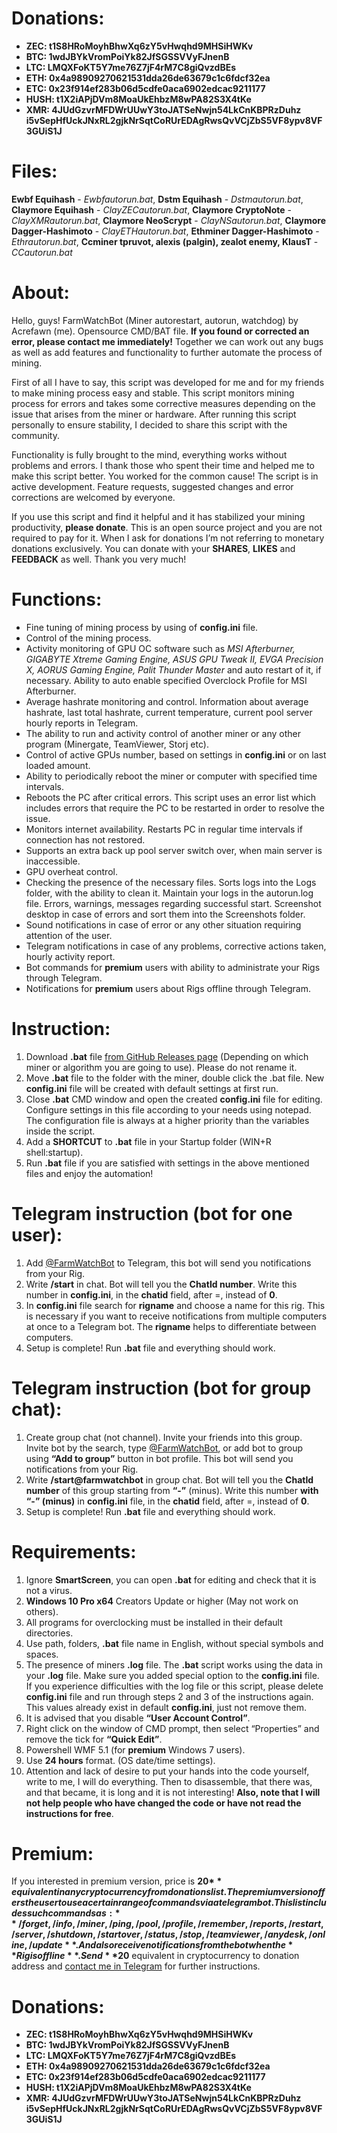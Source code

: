 # **Donations:**
* **ZEC: t1S8HRoMoyhBhwXq6zY5vHwqhd9MHSiHWKv**
* **BTC: 1wdJBYkVromPoiYk82JfSGSSVVyFJnenB**
* **LTC: LMQXFoKT5Y7me76Z7jF4rM7C8giQvzdBEs**
* **ETH: 0x4a98909270621531dda26de63679c1c6fdcf32ea**
* **ETC: 0x23f914ef283b06d5cdfe0aca6902edcac9211177**
* **HUSH: t1X2iAPjDVm8MoaUkEhbzM8wPA82S3X4tKe**
* **XMR: 4JUdGzvrMFDWrUUwY3toJATSeNwjn54LkCnKBPRzDuhz
i5vSepHfUckJNxRL2gjkNrSqtCoRUrEDAgRwsQvVCjZbS5VF8ypv8VF3GUiS1J**

# **Files:**
**Ewbf Equihash** - *Ewbfautorun.bat*, **Dstm Equihash** - *Dstmautorun.bat*, **Claymore Equihash** - *ClayZECautorun.bat*, **Claymore CryptoNote** - *ClayXMRautorun.bat*, **Claymore NeoScrypt** - *ClayNSautorun.bat*, **Claymore Dagger-Hashimoto** - *ClayETHautorun.bat*, **Ethminer Dagger-Hashimoto** - *Ethrautorun.bat*, **Ccminer tpruvot, alexis (palgin), zealot enemy, KlausT** - *CCautorun.bat*

# **About:**
Hello, guys! FarmWatchBot (Miner autorestart, autorun, watchdog) by Acrefawn (me).
Opensource CMD/BAT file. **If you found or corrected an error, please contact me immediately!** Together we can work out any bugs as well as add features and functionality to further automate the process of mining.

First of all I have to say, this script was developed for me and for my friends to make mining process easy and stable. This script monitors mining process for errors and takes some corrective measures depending on the issue that arises from the miner or hardware. After running this script personally to ensure stability, I decided to share this script with the community.

Functionality is fully brought to the mind, everything works without problems and errors. I thank those who spent their time and helped me to make this script better. You worked for the common cause! The script is in active development. Feature requests, suggested changes and error corrections are welcomed by everyone.

If you use this script and find it helpful and it has stabilized your mining productivity, **please donate**. This is an open source project and you are not required to pay for it. When I ask for donations I’m not referring to monetary donations exclusively. You can donate with your **SHARES**, **LIKES** and **FEEDBACK** as well. Thank you very much!

# **Functions:**
* Fine tuning of mining process by using of **config.ini** file.
* Control of the mining process.
* Activity monitoring of GPU OC software such as *MSI Afterburner, GIGABYTE Xtreme Gaming Engine, ASUS GPU Tweak II, EVGA Precision X, AORUS Gaming Engine, Palit Thunder Master* and auto restart of it, if necessary. Ability to auto enable specified Overclock Profile for MSI Afterburner.
* Average hashrate monitoring and control. Information about average hashrate, last total hashrate, current temperature, current pool server hourly reports in Telegram.
* The ability to run and activity control of another miner or any other program (Minergate, TeamViewer, Storj etc).
* Control of active GPUs number, based on settings in **config.ini** or on last loaded amount.
* Ability to periodically reboot the miner or computer with specified time intervals.
* Reboots the PC after critical errors. This script uses an error list which includes errors that require the PC to be restarted in order to resolve the issue.
* Monitors internet availability. Restarts PC in regular time intervals if connection has not restored.
* Supports an extra back up pool server switch over, when main server is inaccessible.
* GPU overheat control.
* Checking the presence of the necessary files. Sorts logs into the Logs folder, with the ability to clean it. Maintain your logs in the autorun.log file. Errors, warnings, messages regarding successful start. Screenshot desktop in case of errors and sort them into the Screenshots folder.
* Sound notifications in case of error or any other situation requiring attention of the user.
* Telegram notifications in case of any problems, corrective actions taken, hourly activity report.
* Bot commands for **premium** users with ability to administrate your Rigs through Telegram.
* Notifications for **premium** users about Rigs offline through Telegram.


# **Instruction:**
1. Download **.bat** file [from GitHub Releases page](https://github.com/Undertrey/FarmWatchBot/releases) (Depending on which miner or algorithm you are going to use). Please do not rename it.
2. Move **.bat** file to the folder with the miner, double click the .bat file. New **config.ini** file will be created with default settings at first run.
3. Close **.bat** CMD window and open the created **config.ini** file for editing. Configure settings in this file according to your needs using notepad. The configuration file is always at a higher priority than the variables inside the script.
4. Add a **SHORTCUT** to **.bat** file in your Startup folder (WIN+R shell:startup).
5. Run **.bat** file if you are satisfied with settings in the above mentioned files and enjoy the automation!


# **Telegram instruction (bot for one user):**
1. Add [@FarmWatchBot](https://t.me/FarmWatchBot) to Telegram, this bot will send you notifications from your Rig.
2. Write **/start** in chat. Bot will tell you the **ChatId number**. Write this number in **config.ini**, in the **chatid** field, after =, instead of **0**.
3. In **config.ini** file search for **rigname** and choose a name for this rig. This is necessary if you want to receive notifications from multiple computers at once to a Telegram bot. The **rigname** helps to differentiate between computers.
4. Setup is complete! Run **.bat** file and everything should work.


# **Telegram instruction (bot for group chat):**
1. Create group chat (not channel). Invite your friends into this group. Invite bot by the search, type [@FarmWatchBot](https://t.me/FarmWatchBot), or add bot to group using **“Add to group”** button in bot profile. This bot will send you notifications from your Rig.
2. Write **/start@farmwatchbot** in group chat. Bot will tell you the **ChatId number** of this group starting from **“-”** (minus). Write this number **with “-” (minus)** in **config.ini** file, in the **chatid** field, after =, instead of **0**.
3. Setup is complete! Run **.bat** file and everything should work.


# **Requirements:**
1. Ignore **SmartScreen**, you can open **.bat** for editing and check that it is not a virus.
2. **Windows 10 Pro x64** Creators Update or higher (May not work on others).
3. All programs for overclocking must be installed in their default directories.
4. Use path, folders, **.bat** file name in English, without special symbols and spaces.
5. The presence of miners **.log** file. The **.bat** script works using the data in your **.log** file. Make sure you added special option to the **config.ini** file. If you experience difficulties with the log file or this script, please delete **config.ini** file and run through steps 2 and 3 of the instructions again. This values already exist in default **config.ini**, just not remove them.
6. It is advised that you disable **“User Account Control”**.
7. Right click on the window of CMD prompt, then select “Properties” and remove the tick for **“Quick Edit”**.
8. Powershell WMF 5.1 (for **premium** Windows 7 users).
9. Use **24 hours** format. (OS date/time settings).
10. Attention and lack of desire to put your hands into the code yourself, write to me, I will do everything. Then to disassemble, that there was, and that became, it is long and it is not interesting! **Also, note that I will not help people who have changed the code or have not read the instructions for free**.


# **Premium:**
If you interested in premium version, price is **20$** equivalent in any cryptocurrency from donations list. The premium version offers the user to use a certain range of commands via a telegram bot. This list includes such commands as:  **/forget, /info, /miner, /ping, /pool, /profile, /remember, /reports, /restart, /server, /shutdown, /startover, /status, /stop, /teamviewer, /anydesk, /online, /update**. And also receive notifications from the bot when the **Rig is offline**. Send **20$** equivalent in cryptocurrency to donation address and [contact me in Telegram](https://t.me/acrefawn) for further instructions.


# **Donations:**
* **ZEC: t1S8HRoMoyhBhwXq6zY5vHwqhd9MHSiHWKv**
* **BTC: 1wdJBYkVromPoiYk82JfSGSSVVyFJnenB**
* **LTC: LMQXFoKT5Y7me76Z7jF4rM7C8giQvzdBEs**
* **ETH: 0x4a98909270621531dda26de63679c1c6fdcf32ea**
* **ETC: 0x23f914ef283b06d5cdfe0aca6902edcac9211177**
* **HUSH: t1X2iAPjDVm8MoaUkEhbzM8wPA82S3X4tKe**
* **XMR: 4JUdGzvrMFDWrUUwY3toJATSeNwjn54LkCnKBPRzDuhz
i5vSepHfUckJNxRL2gjkNrSqtCoRUrEDAgRwsQvVCjZbS5VF8ypv8VF3GUiS1J**
